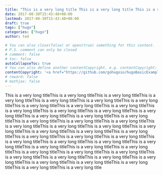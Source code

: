 ```yaml
---
title: "This is a very long title This is a very long title This is a very long title This is a very long title This is a very long title"
date: 2017-08-30T15:43:48+08:00
lastmod: 2017-08-30T15:43:48+08:00
draft: true
tags: ["hugo"]
categories: ["hugo"]
author: ted

# You can also close(false) or open(true) something for this content.
# P.S. comment can only be closed
# comment: false
# toc: false
autoCollapseToc: true
# You can also define another contentCopyright. e.g. contentCopyright: "This is another copyright."
contentCopyright: '<a href="https://github.com/gohugoio/hugoBasicExample" rel="noopener" target="_blank">See origin</a>'
# reward: false
# mathjax: false
---
```


This is a very long titleThis is a very long titleThis is a very long titleThis is a very long titleThis is a very long titleThis is a very long titleThis is a very long titleThis is a very long titleThis is a very long titleThis is a very long titleThis is a very long titleThis is a very long titleThis is a very long titleThis is a very long titleThis is a very long titleThis is a very long titleThis is a very long titleThis is a very long titleThis is a very long titleThis is a very long titleThis is a very long titleThis is a very long titleThis is a very long titleThis is a very long titleThis is a very long titleThis is a very long titleThis is a very long titleThis is a very long titleThis is a very long titleThis is a very long titleThis is a very long titleThis is a very long titleThis is a very long titleThis is a very long titleThis is a very long titleThis is a very long titleThis is a very long titleThis is a very long titleThis is a very long titleThis is a very long titleThis is a very long titleThis is a very long titleThis is a very long titleThis is a very long titleThis is a very long titleThis is a very long titleThis is a very long titleThis is a very long titleThis is a very long title
